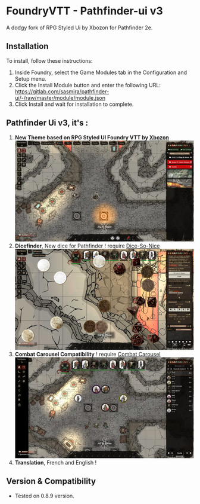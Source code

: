 # FoundryVTT - Pathfinder-ui v3
A dodgy fork of RPG Styled Ui by Xbozon for Pathfinder 2e.

## Installation

To install, follow these instructions:

1.  Inside Foundry, select the Game Modules tab in the Configuration and Setup menu.
2.  Click the Install Module button and enter the following URL: 
https://gitlab.com/sasmira/pathfinder-ui/-/raw/master/module/module.json
3.  Click Install and wait for installation to complete.

## Pathfinder Ui v3, it's :

1.  __**New Theme based on RPG Styled UI Foundry VTT by [Xbozon](https://github.com/Xbozon/rpg-styled-ui)**__
![Pathfinder-ui](pathfinder-ui.png)
2.  __**Dicefinder**__, New dice for Pathfinder ! require [Dice-So-Nice](https://gitlab.com/riccisi/foundryvtt-dice-so-nice)
![Dicefinder](dicefinder.png)
3.  __**Combat Carousel Compatibility**__  ! require [Combat Carousel](https://github.com/death-save/combat-carousel)
![combat-carousel](combat-carousel.png)
4.  __**Translation**__, French and English !


## Version & Compatibility

- Tested on 0.8.9 version.

